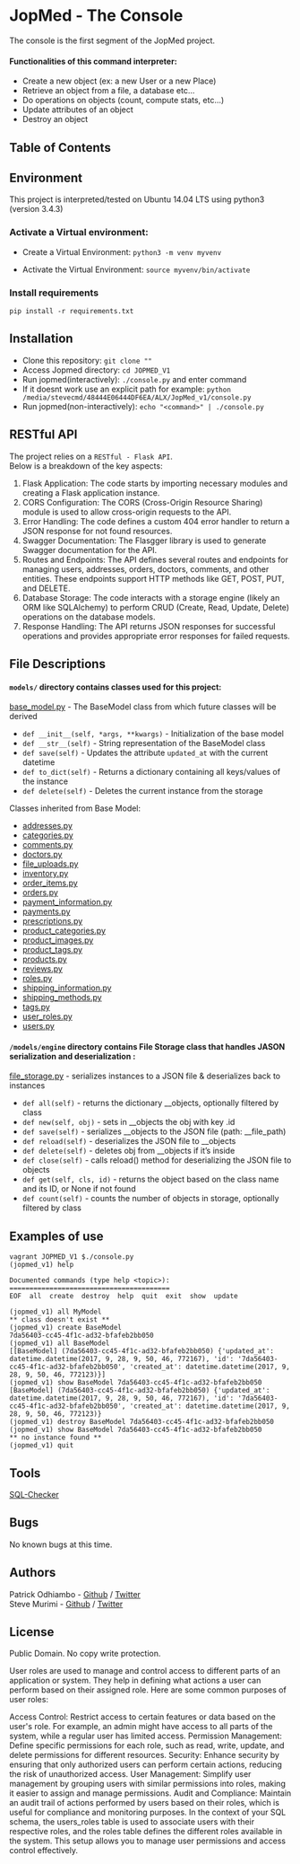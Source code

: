 # JopMed - The Console
The console is the first segment of the JopMed project.

#### Functionalities of this command interpreter:
* Create a new object (ex: a new User or a new Place)
* Retrieve an object from a file, a database etc...
* Do operations on objects (count, compute stats, etc...)
* Update attributes of an object
* Destroy an object

## Table of Contents


## Environment
This project is interpreted/tested on Ubuntu 14.04 LTS using python3 (version 3.4.3)

### Activate a Virtual environment:
- Create a Virtual Environment:
`python3 -m venv myvenv`

- Activate the Virtual Environment:
`source myvenv/bin/activate`

### Install requirements
`pip install -r requirements.txt`

## Installation
* Clone this repository: `git clone ""`
* Access Jopmed directory: `cd JOPMED_V1`
* Run jopmed(interactively): `./console.py` and enter command
* If it doesnt work use an explicit path for example: `python /media/stevecmd/48444E06444DF6EA/ALX/JopMed_v1/console.py`
* Run jopmed(non-interactively): `echo "<command>" | ./console.py`

## RESTful API
The project relies on a `RESTful - Flask API`. <br />
Below is a breakdown of the key aspects:
1. Flask Application: The code starts by importing necessary modules and creating a Flask application instance.
2. CORS Configuration: The CORS (Cross-Origin Resource Sharing) module is used to allow cross-origin requests to the API.
3. Error Handling: The code defines a custom 404 error handler to return a JSON response for not found resources.
4. Swagger Documentation: The Flasgger library is used to generate Swagger documentation for the API.
5. Routes and Endpoints: The API defines several routes and endpoints for managing users, addresses, orders, doctors, comments, and other entities. These endpoints support HTTP methods like GET, POST, PUT, and DELETE.
6. Database Storage: The code interacts with a storage engine (likely an ORM like SQLAlchemy) to perform CRUD (Create, Read, Update, Delete) operations on the database models.
7. Response Handling: The API returns JSON responses for successful operations and provides appropriate error responses for failed requests.

## File Descriptions

#### `models/` directory contains classes used for this project:
[base_model.py](/models/base_model.py) - The BaseModel class from which future classes will be derived
* `def __init__(self, *args, **kwargs)` - Initialization of the base model
* `def __str__(self)` - String representation of the BaseModel class
* `def save(self)` - Updates the attribute `updated_at` with the current datetime
* `def to_dict(self)` - Returns a dictionary containing all keys/values of the instance
* `def delete(self)` - Deletes the current instance from the storage

Classes inherited from Base Model:
* [addresses.py](/models/addresses.py)
* [categories.py](/models/categories.py)
* [comments.py](/models/comments.py)
* [doctors.py](/models/doctors.py)
* [file_uploads.py](/models/file_uploads.py)
* [inventory.py](/models/inventory.py)
* [order_items.py](/models/order_items.py)
* [orders.py](/models/orders.py)
* [payment_information.py](/models/payment_information.py)
* [payments.py](/models/payments.py)
* [prescriptions.py](/models/prescriptions.py)
* [product_categories.py](/models/product_categories.py)
* [product_images.py](/models/product_images.py)
* [product_tags.py](/models/product_tags.py)
* [products.py](/models/products.py)
* [reviews.py](/models/reviews.py)
* [roles.py](/models/roles.py)
* [shipping_information.py](/models/shipping_information.py)
* [shipping_methods.py](/models/shipping_methods.py)
* [tags.py](/models/tags.py)
* [user_roles.py](/models/user_roles.py)
* [users.py](/models/users.py)

#### `/models/engine` directory contains File Storage class that handles JASON serialization and deserialization :
[file_storage.py](/models/engine/file_storage.py) - serializes instances to a JSON file & deserializes back to instances
* `def all(self)` - returns the dictionary __objects, optionally filtered by class
* `def new(self, obj)` - sets in __objects the obj with key <obj class name>.id
* `def save(self)` - serializes __objects to the JSON file (path: __file_path)
* `def reload(self)` - deserializes the JSON file to __objects
* `def delete(self)` - deletes obj from __objects if it’s inside
* `def close(self)` - calls reload() method for deserializing the JSON file to objects
* `def get(self, cls, id)` - returns the object based on the class name and its ID, or None if not found
* `def count(self)` - counts the number of objects in storage, optionally filtered by class




## Examples of use
```
vagrant JOPMED_V1 $./console.py
(jopmed_v1) help

Documented commands (type help <topic>):
========================================
EOF  all  create  destroy  help  quit  exit  show  update

(jopmed_v1) all MyModel
** class doesn't exist **
(jopmed_v1) create BaseModel
7da56403-cc45-4f1c-ad32-bfafeb2bb050
(jopmed_v1) all BaseModel
[[BaseModel] (7da56403-cc45-4f1c-ad32-bfafeb2bb050) {'updated_at': datetime.datetime(2017, 9, 28, 9, 50, 46, 772167), 'id': '7da56403-cc45-4f1c-ad32-bfafeb2bb050', 'created_at': datetime.datetime(2017, 9, 28, 9, 50, 46, 772123)}]
(jopmed_v1) show BaseModel 7da56403-cc45-4f1c-ad32-bfafeb2bb050
[BaseModel] (7da56403-cc45-4f1c-ad32-bfafeb2bb050) {'updated_at': datetime.datetime(2017, 9, 28, 9, 50, 46, 772167), 'id': '7da56403-cc45-4f1c-ad32-bfafeb2bb050', 'created_at': datetime.datetime(2017, 9, 28, 9, 50, 46, 772123)}
(jopmed_v1) destroy BaseModel 7da56403-cc45-4f1c-ad32-bfafeb2bb050
(jopmed_v1) show BaseModel 7da56403-cc45-4f1c-ad32-bfafeb2bb050
** no instance found **
(jopmed_v1) quit
```

## Tools
[SQL-Checker](https://www.coderstool.com/sql-syntax-checker)

## Bugs
No known bugs at this time. 

## Authors
Patrick Odhiambo - [Github](https://github.com/patty6339) / [Twitter](https://twitter.com/patwafx) <br />
Steve Murimi - [Github](https://github.com/Stevecmd) / [Twitter](https://twitter.com/stevedevex)

## License
Public Domain. No copy write protection. 


User roles are used to manage and control access to different parts of an application or system. They help in defining what actions a user can perform based on their assigned role. Here are some common purposes of user roles:

Access Control: Restrict access to certain features or data based on the user's role. For example, an admin might have access to all parts of the system, while a regular user has limited access.
Permission Management: Define specific permissions for each role, such as read, write, update, and delete permissions for different resources.
Security: Enhance security by ensuring that only authorized users can perform certain actions, reducing the risk of unauthorized access.
User Management: Simplify user management by grouping users with similar permissions into roles, making it easier to assign and manage permissions.
Audit and Compliance: Maintain an audit trail of actions performed by users based on their roles, which is useful for compliance and monitoring purposes.
In the context of your SQL schema, the users_roles table is used to associate users with their respective roles, and the roles table defines the different roles available in the system. This setup allows you to manage user permissions and access control effectively.
